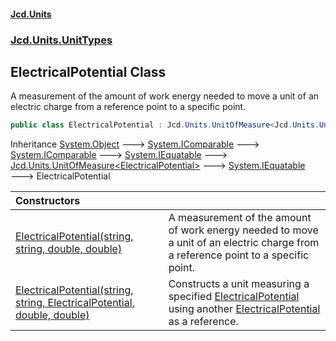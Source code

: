 #### [Jcd.Units](index.md 'index')
### [Jcd.Units.UnitTypes](Jcd.Units.UnitTypes.md 'Jcd.Units.UnitTypes')

## ElectricalPotential Class

A measurement of the amount of work energy needed to move a unit of an electric charge from a reference point to a specific point.

```csharp
public class ElectricalPotential : Jcd.Units.UnitOfMeasure<Jcd.Units.UnitTypes.ElectricalPotential>
```

Inheritance [System.Object](https://docs.microsoft.com/en-us/dotnet/api/System.Object 'System.Object') &#129106; [System.IComparable](https://docs.microsoft.com/en-us/dotnet/api/System.IComparable 'System.IComparable') &#129106; [System.IComparable](https://docs.microsoft.com/en-us/dotnet/api/System.IComparable 'System.IComparable') &#129106; [System.IEquatable](https://docs.microsoft.com/en-us/dotnet/api/System.IEquatable 'System.IEquatable') &#129106; [Jcd.Units.UnitOfMeasure&lt;](Jcd.Units.UnitOfMeasure_TUnits_.md 'Jcd.Units.UnitOfMeasure<TUnits>')[ElectricalPotential](Jcd.Units.UnitTypes.ElectricalPotential.md 'Jcd.Units.UnitTypes.ElectricalPotential')[&gt;](Jcd.Units.UnitOfMeasure_TUnits_.md 'Jcd.Units.UnitOfMeasure<TUnits>') &#129106; [System.IEquatable](https://docs.microsoft.com/en-us/dotnet/api/System.IEquatable 'System.IEquatable') &#129106; ElectricalPotential

| Constructors | |
| :--- | :--- |
| [ElectricalPotential(string, string, double, double)](Jcd.Units.UnitTypes.ElectricalPotential.ElectricalPotential(string,string,double,double).md 'Jcd.Units.UnitTypes.ElectricalPotential.ElectricalPotential(string, string, double, double)') | A measurement of the amount of work energy needed to move a unit of an electric charge from a reference point to a specific point. |
| [ElectricalPotential(string, string, ElectricalPotential, double, double)](Jcd.Units.UnitTypes.ElectricalPotential.ElectricalPotential(string,string,Jcd.Units.UnitTypes.ElectricalPotential,double,double).md 'Jcd.Units.UnitTypes.ElectricalPotential.ElectricalPotential(string, string, Jcd.Units.UnitTypes.ElectricalPotential, double, double)') | Constructs a unit measuring a specified [ElectricalPotential](Jcd.Units.UnitTypes.ElectricalPotential.md 'Jcd.Units.UnitTypes.ElectricalPotential') using another [ElectricalPotential](Jcd.Units.UnitTypes.ElectricalPotential.md 'Jcd.Units.UnitTypes.ElectricalPotential') as a reference. |
